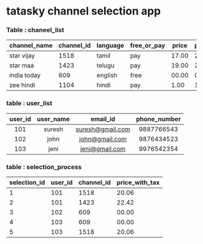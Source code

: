# tatasky channel selection app

### Table : chaneel_list

| channel_name | channel_id | language | free_or_pay | price | price_with_tax |
|--------------|------------|----------|-------------|-------|----------------|
| star vijay   | 1518       | tamil    | pay         | 17.00 | 20.06          |
| star maa     | 1423       | telugu   | pay         | 19.00 | 22.42          |
| india today  | 609        | english  | free        | 00.00 | 00.00          |
| zee hindi    | 1104       | hindi    | pay         | 1.00  | 1.18           |


### table : user_list

| user_id | user_name |     email_id     | phone_number |
|:-------:|:---------:|:----------------:|:------------:|
|   101   |   suresh  | suresh@gmail.com |  9887766543  |
|   102   |    john   |  john@gmail.com  |  9876434523  |
|   103   |    jeni   |  jeni@gmail.com  |  9976542354  |


### table : selection_process

| selection_id | user_id | channel_id | price_with_tax |
|--------------|---------|------------|----------------|
| 1            | 101     | 1518       | 20.06          |
| 2            | 101     | 1423       | 22.42          |
| 3            | 102     | 609        | 00.00          |
| 4            | 103     | 609        | 00.00          |
| 5            | 103     | 1518       | 20.06          |
